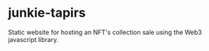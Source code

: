 # junkie-tapirs

Static website for hosting an NFT's collection sale using the Web3 javascript library.
